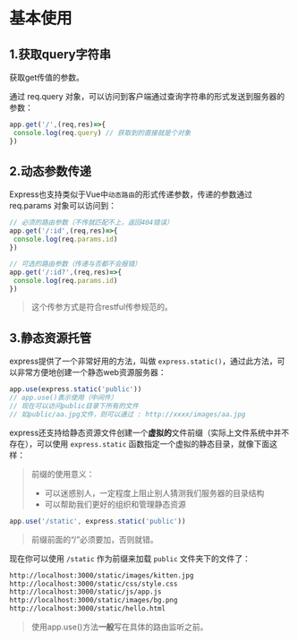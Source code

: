# 基本使用

## 1.获取query字符串

获取get传值的参数。

通过 req.query 对象，可以访问到客户端通过查询字符串的形式发送到服务器的参数：

```javascript
app.get('/',(req,res)=>{
 console.log(req.query) // 获取到的直接就是个对象
})
```

## 2.动态参数传递

Express也支持类似于Vue中`动态路由`的形式传递参数，传递的参数通过 req.params 对象可以访问到：

```javascript
// 必须的路由参数（不传就匹配不上，返回404错误）
app.get('/:id',(req,res)=>{
 console.log(req.params.id)
})

// 可选的路由参数（传递与否都不会报错）
app.get('/:id?',(req,res)=>{
 console.log(req.params.id)
})
```

> 这个传参方式是符合restful传参规范的。

## 3.静态资源托管

express提供了一个非常好用的方法，叫做 `express.static()`，通过此方法，可以非常方便地创建一个静态web资源服务器：

```javascript
app.use(express.static('public'))
// app.use()表示使用（中间件）
// 现在可以访问public目录下所有的文件 
// 如public/aa.jpg文件，则可以通过 : http://xxxx/images/aa.jpg
```

express还支持给静态资源文件创建一个**虚拟的**文件前缀（实际上文件系统中并不存在），可以使用 `express.static` 函数指定一个虚拟的静态目录，就像下面这样：

> 前缀的使用意义：
>
> - 可以迷惑别人，一定程度上阻止别人猜测我们服务器的目录结构
> - 可以帮助我们更好的组织和管理静态资源

```javascript
app.use('/static', express.static('public'))
```

> 前缀前面的“/”必须要加，否则就错。

现在你可以使用 `/static` 作为前缀来加载 `public` 文件夹下的文件了：

```bash
http://localhost:3000/static/images/kitten.jpg
http://localhost:3000/static/css/style.css
http://localhost:3000/static/js/app.js
http://localhost:3000/static/images/bg.png
http://localhost:3000/static/hello.html
```

> 使用app.use()方法**一般**写在具体的路由监听之前。
